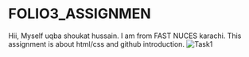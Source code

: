 # FOLIO3_ASSIGNMEN
Hii, Myself uqba shoukat hussain. I am from FAST NUCES karachi. This assignment is about html/css and github introduction.
![Task1](https://user-images.githubusercontent.com/99463275/153696097-8348ec0c-4e5f-45ae-a3d5-d8d17a878009.PNG)

